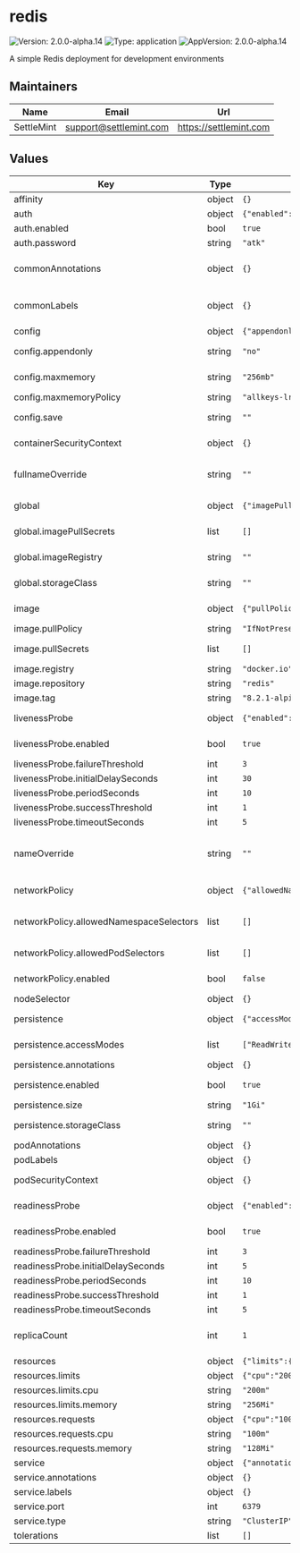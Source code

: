 # redis

![Version: 2.0.0-alpha.14](https://img.shields.io/badge/Version-2.0.0--alpha.14-informational?style=flat-square) ![Type: application](https://img.shields.io/badge/Type-application-informational?style=flat-square) ![AppVersion: 2.0.0-alpha.14](https://img.shields.io/badge/AppVersion-2.0.0--alpha.14-informational?style=flat-square)

A simple Redis deployment for development environments

## Maintainers

| Name | Email | Url |
| ---- | ------ | --- |
| SettleMint | <support@settlemint.com> | <https://settlemint.com> |

## Values

| Key | Type | Default | Description |
|-----|------|---------|-------------|
| affinity | object | `{}` | Affinity (object) |
| auth | object | `{"enabled":true,"password":"atk"}` | Authentication |
| auth.enabled | bool | `true` | Enable authentication |
| auth.password | string | `"atk"` | Redis password |
| commonAnnotations | object | `{}` | Annotations to add to all deployed objects (object) |
| commonLabels | object | `{}` | Labels to add to all deployed objects (object) |
| config | object | `{"appendonly":"no","maxmemory":"256mb","maxmemoryPolicy":"allkeys-lru","save":""}` | Redis configuration |
| config.appendonly | string | `"no"` | Append only file (AOF persistence) |
| config.maxmemory | string | `"256mb"` | Maximum memory Redis can use |
| config.maxmemoryPolicy | string | `"allkeys-lru"` | Memory eviction policy |
| config.save | string | `""` | Save DB to disk (RDB persistence) |
| containerSecurityContext | object | `{}` | Container security context (object) |
| fullnameOverride | string | `""` | String to fully override common.names.fullname (string) |
| global | object | `{"imagePullSecrets":[],"imageRegistry":"","storageClass":""}` | Global Docker image registry |
| global.imagePullSecrets | list | `[]` | Global Docker registry secret names as an array |
| global.imageRegistry | string | `""` | Global Docker image registry |
| global.storageClass | string | `""` | Global StorageClass for Persistent Volume(s) |
| image | object | `{"pullPolicy":"IfNotPresent","pullSecrets":[],"registry":"docker.io","repository":"redis","tag":"8.2.1-alpine"}` | Redis image configuration |
| image.pullPolicy | string | `"IfNotPresent"` | Redis image pull policy |
| image.pullSecrets | list | `[]` | Redis image pull secrets (list) |
| image.registry | string | `"docker.io"` | Redis image registry |
| image.repository | string | `"redis"` | Redis image repository |
| image.tag | string | `"8.2.1-alpine"` | Redis image tag |
| livenessProbe | object | `{"enabled":true,"failureThreshold":3,"initialDelaySeconds":30,"periodSeconds":10,"successThreshold":1,"timeoutSeconds":5}` | Liveness probe configuration |
| livenessProbe.enabled | bool | `true` | Enable liveness probe (bool) |
| livenessProbe.failureThreshold | int | `3` | Failure threshold (int) |
| livenessProbe.initialDelaySeconds | int | `30` | Initial delay seconds (int) |
| livenessProbe.periodSeconds | int | `10` | Period seconds (int) |
| livenessProbe.successThreshold | int | `1` | Success threshold (int) |
| livenessProbe.timeoutSeconds | int | `5` | Timeout seconds (int) |
| nameOverride | string | `""` | String to partially override common.names.fullname (string) |
| networkPolicy | object | `{"allowedNamespaceSelectors":[],"allowedPodSelectors":[],"enabled":false}` | Network policy configuration |
| networkPolicy.allowedNamespaceSelectors | list | `[]` | Additional allowed namespace selectors (list) |
| networkPolicy.allowedPodSelectors | list | `[]` | Additional allowed pod selectors (list) |
| networkPolicy.enabled | bool | `false` | Enable network policies (bool) |
| nodeSelector | object | `{}` | Node selector (object) |
| persistence | object | `{"accessModes":["ReadWriteOnce"],"annotations":{},"enabled":true,"size":"1Gi","storageClass":""}` | Persistence configuration |
| persistence.accessModes | list | `["ReadWriteOnce"]` | Access mode for the PVC |
| persistence.annotations | object | `{}` | Annotations for the PVC |
| persistence.enabled | bool | `true` | Enable persistence using PVC |
| persistence.size | string | `"1Gi"` | Size of the PVC |
| persistence.storageClass | string | `""` | Storage class for the PVC |
| podAnnotations | object | `{}` | Pod annotations (object) |
| podLabels | object | `{}` | Pod labels (object) |
| podSecurityContext | object | `{}` | Pod security context (object) |
| readinessProbe | object | `{"enabled":true,"failureThreshold":3,"initialDelaySeconds":5,"periodSeconds":10,"successThreshold":1,"timeoutSeconds":5}` | Readiness probe configuration |
| readinessProbe.enabled | bool | `true` | Enable readiness probe (bool) |
| readinessProbe.failureThreshold | int | `3` | Failure threshold (int) |
| readinessProbe.initialDelaySeconds | int | `5` | Initial delay seconds (int) |
| readinessProbe.periodSeconds | int | `10` | Period seconds (int) |
| readinessProbe.successThreshold | int | `1` | Success threshold (int) |
| readinessProbe.timeoutSeconds | int | `5` | Timeout seconds (int) |
| replicaCount | int | `1` | Number of Redis replicas (should be 1 for development) |
| resources | object | `{"limits":{"cpu":"200m","memory":"256Mi"},"requests":{"cpu":"100m","memory":"128Mi"}}` | Resources configuration |
| resources.limits | object | `{"cpu":"200m","memory":"256Mi"}` | Resource limits |
| resources.limits.cpu | string | `"200m"` | CPU limit |
| resources.limits.memory | string | `"256Mi"` | Memory limit |
| resources.requests | object | `{"cpu":"100m","memory":"128Mi"}` | Resource requests |
| resources.requests.cpu | string | `"100m"` | CPU request |
| resources.requests.memory | string | `"128Mi"` | Memory request |
| service | object | `{"annotations":{},"labels":{},"port":6379,"type":"ClusterIP"}` | Service configuration |
| service.annotations | object | `{}` | Service annotations |
| service.labels | object | `{}` | Service labels |
| service.port | int | `6379` | Redis port |
| service.type | string | `"ClusterIP"` | Service type |
| tolerations | list | `[]` | Tolerations (list) |
